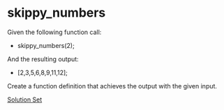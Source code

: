 # skippy_numbers

Given the following function call:
- skippy_numbers(2);

And the resulting output:
- [2,3,5,6,8,9,11,12];

Create a function definition that achieves the output with the given input.

<a href="http://jsbin.com/vacogo/edit?html,js,output" target="_blank">Solution Set</a>
